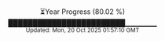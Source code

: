 <p align="center">
⏳Year Progress (80.02 %) <br>
████████████████████████▁▁▁▁▁▁ <br>
<sub>Updated: Mon, 20 Oct 2025 01:57:10 GMT</sub>
</p>

